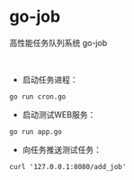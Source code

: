 # go-job

高性能任务队列系统 go-job

<br/>

- 启动任务进程：

```
go run cron.go
```

- 启动测试WEB服务：

```
go run app.go
```

- 向任务推送测试任务：

```
curl '127.0.0.1:8080/add_job'
```